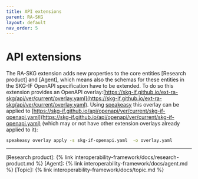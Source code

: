 ```yaml
---
title: API extensions
parent: RA-SKG
layout: default
nav_order: 5
---
```


# API extensions

The RA-SKG extension adds new properties to the core entities [Research product] and [Agent], which means also the schemas for these entities in the SKG-IF OpenAPI specification have to be extended. To do so this extension provides an OpenAPI overlay:[https://skg-if.github.io/ext-ra-skg/api/ver/current/overlay.yaml](https://skg-if.github.io/ext-ra-skg/api/ver/current/overlay.yaml). Using [speakeasy](https://www.speakeasy.com/openapi/overlays) this overlay can be applied to [https://skg-if.github.io/api/openapi/ver/current/skg-if-openapi.yaml](https://skg-if.github.io/api/openapi/ver/current/skg-if-openapi.yaml) (which may or not have other extension overlays already applied to it):

```sh
speakeasy overlay apply -s skg-if-openapi.yaml  -o overlay.yaml
```
----
[Research product]: {% link interoperability-framework/docs/research-product.md %}
[Agent]: {% link interoperability-framework/docs/agent.md %}
[Topic]: {% link interoperability-framework/docs/topic.md %}
